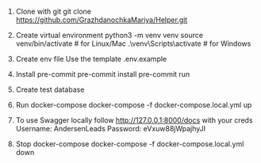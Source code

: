 1. Clone with git
git clone https://github.com/GrazhdanochkaMariya/Helper.git

2. Create virtual environment
python3 -m venv venv
source venv/bin/activate  # for Linux/Mac
.\venv\Scripts\activate  # for Windows

3. Create env file 
Use the template .env.example

4. Install pre-commit
pre-commit install
pre-commit run

5. Create test database

6. Run docker-compose
docker-compose -f docker-compose.local.yml up

7. To use Swagger locally follow
http://127.0.0.1:8000/docs
with your creds
Username: AndersenLeads
Password: eVxuw88jWpajhyJI

8. Stop docker-compose
docker-compose -f docker-compose.local.yml down
